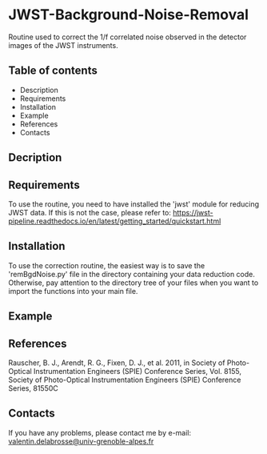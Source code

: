 # JWST-Background-Noise-Removal
Routine used to correct the 1/f correlated noise observed in the detector images of the JWST instruments.


## Table of contents 
- Description
- Requirements
- Installation
- Example
- References
- Contacts


## Decription 


## Requirements 
To use the routine, you need to have installed the 'jwst' module for reducing JWST data. If this is not the case, please refer to: https://jwst-pipeline.readthedocs.io/en/latest/getting_started/quickstart.html

## Installation 
To use the correction routine, the easiest way is to save the 'remBgdNoise.py' file in the directory containing your data reduction code. Otherwise, pay attention to the directory tree of your files when you want to import the functions into your main file. 

## Example 

## References 
Rauscher, B. J., Arendt, R. G., Fixen, D. J., et al. 2011, in Society of Photo-Optical Instrumentation Engineers (SPIE) Conference Series, Vol. 8155, Society of Photo-Optical Instrumentation Engineers (SPIE) Conference Series, 81550C

## Contacts 
If you have any problems, please contact me by e-mail: valentin.delabrosse@univ-grenoble-alpes.fr
